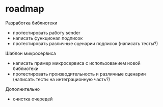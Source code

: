 ﻿# roadmap


Разработка библиотеки
- протестировать работу sender
- написать функционал подписок
- протестировать различные сценарии подписок (написать тесты?)

Шаблон микросервиса
- написать пример микросервиса с использованием новой библиотеки
- протестировать производительность и различные сценарии (написать тесты на интеграционную часть?)

Дополнительно
- очистка очередей